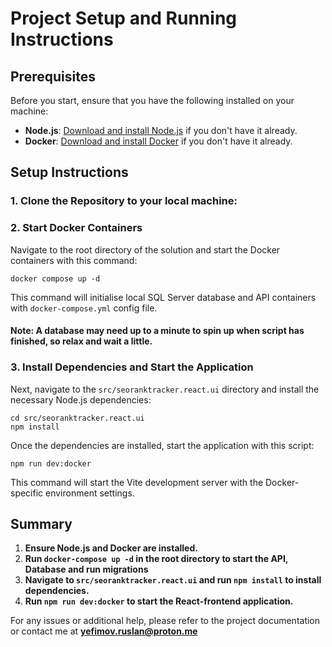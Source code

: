 # Project Setup and Running Instructions

## Prerequisites

Before you start, ensure that you have the following installed on your machine:

- **Node.js**: [Download and install Node.js](https://nodejs.org/) if you don't have it already.
- **Docker**: [Download and install Docker](https://www.docker.com/products/docker-desktop) if you don't have it already.

## Setup Instructions

### 1. Clone the Repository to your local machine:

### 2. Start Docker Containers

Navigate to the root directory of the solution and start the Docker containers with this command:
```
docker compose up -d
```
This command will initialise local SQL Server database and API containers with `docker-compose.yml` config file.

#### Note: A database may need up to a minute to spin up when script has finished, so relax and wait a little.

### 3. Install Dependencies and Start the Application

Next, navigate to the `src/seoranktracker.react.ui` directory and install the necessary Node.js dependencies:
```
cd src/seoranktracker.react.ui
npm install
```
Once the dependencies are installed, start the application with this script:
```
npm run dev:docker
```

This command will start the Vite development server with the Docker-specific environment settings.

## Summary

1. **Ensure Node.js and Docker are installed.**
2. **Run `docker-compose up -d` in the root directory to start the API, Database and run migrations**
3. **Navigate to `src/seoranktracker.react.ui` and run `npm install` to install dependencies.**
4. **Run `npm run dev:docker` to start the React-frontend application.**

For any issues or additional help, please refer to the project documentation or contact me at **yefimov.ruslan@proton.me**
